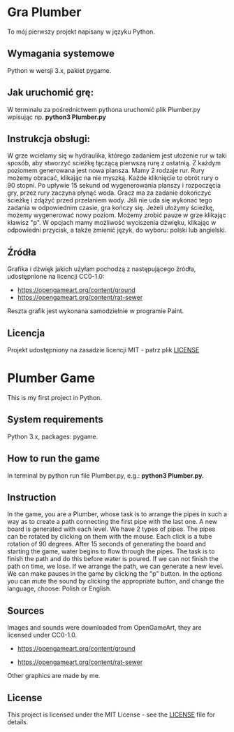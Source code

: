 
# Gra Plumber
To mój pierwszy projekt napisany w języku Python.

## Wymagania systemowe
Python w wersji 3.x, pakiet pygame.

## Jak uruchomić grę:
W terminalu za pośrednictwem pythona uruchomić plik Plumber.py wpisując np. **python3 Plumber.py**



## Instrukcja obsługi:
  W grze wcielamy się w hydraulika, którego zadaniem jest ułożenie rur w taki sposób, aby stworzyć scieżkę łączącą pierwszą rurę z ostatnią. Z każdym poziomem generowana jest nowa plansza. Mamy 2 rodzaje rur. Rury możemy obracać, klikając na nie myszką. Każde kliknięcie to obrót rury o 90 stopni. Po upływie 15 sekund od wygenerowania planszy i rozpoczęcia gry, przez rury zaczyna płynąć woda. Gracz ma za zadanie dokończyć ścieżkę i zdążyć przed przelaniem wody. Jśli nie uda się wykonać tego zadania w odpowiednim czasie, gra kończy się. Jeżeli ułożymy ścieżkę, możemy wygenerować nowy poziom.
  Możemy zrobić pauze w grze klikając klawisz "p". W opcjach mamy możliwość wyciszenia dźwięku, klikając w odpowiedni przycisk, a także zmienić język, do wyboru: polski lub angielski.
  
  
## Źródła
Grafika i dżwięk jakich użyłam pochodzą z następującego źródła, udostępnione na licencji CC0-1.0:

 *    https://opengameart.org/content/ground
 *    https://opengameart.org/content/rat-sewer
 
Reszta grafik jest wykonana samodzielnie w programie Paint.

## Licencja
Projekt udostępniony na zasadzie licencji MIT - patrz plik [LICENSE](LICENSE)

# Plumber Game
This is my first project in Python.

## System requirements
Python 3.x, packages: pygame.

## How to run the game
 In terminal by python run file Plumber.py, e.g.:
 **python3 Plumber.py.**


## Instruction
   In the game, you are a Plumber, whose task is to arrange the pipes in such a way as to create a path connecting the first pipe with the last one. A new board is generated with each level. We have 2 types of pipes. The pipes can be rotated by clicking on them with the mouse. Each click is a tube rotation of 90 degrees. After 15 seconds of generating the board and starting the game, water begins to flow through the pipes. The task is to finish the path and do this before water is poured. If we can not finish the path on time, we lose. If we arrange the path, we can generate a new level.
  We can make pauses in the game by clicking the "p" button. In the options you can mute the sound by clicking the appropriate button, and change the language, choose: Polish or English.
  
## Sources
Images and sounds were downloaded from OpenGameArt, they are licensed under CC0-1.0.

 *   https://opengameart.org/content/ground

 *   https://opengameart.org/content/rat-sewer
 
Other graphics are made by me.

## License

This project is licensed under the MIT License - see the [LICENSE](LICENSE) file for details.

   

  




